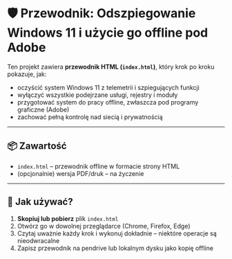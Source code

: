 # 🛡️ Przewodnik: Odszpiegowanie Windows 11 i użycie go offline pod Adobe

Ten projekt zawiera **przewodnik HTML (`index.html`)**, który krok po kroku pokazuje, jak:

- oczyścić system Windows 11 z telemetrii i szpiegujących funkcji
- wyłączyć wszystkie podejrzane usługi, rejestry i moduły
- przygotować system do pracy offline, zwłaszcza pod programy graficzne (Adobe)
- zachować pełną kontrolę nad siecią i prywatnością

---

## 📦 Zawartość

- `index.html` – przewodnik offline w formacie strony HTML
- (opcjonalnie) wersja PDF/druk – na życzenie

---

## 🧠 Jak używać?

1. **Skopiuj lub pobierz** plik `index.html`
2. Otwórz go w dowolnej przeglądarce (Chrome, Firefox, Edge)
3. Czytaj uważnie każdy krok i wykonuj dokładnie – niektóre operacje są nieodwracalne
4. Zapisz przewodnik na pendrive lub lokalnym dysku jako kopię offline





